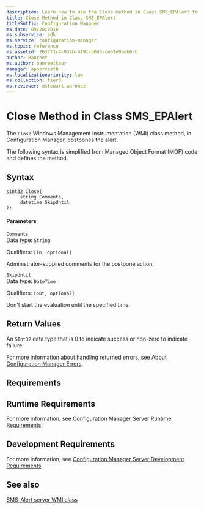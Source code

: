 ```yaml
---
description: Learn how to use the Close method in Class SMS_EPAlert to postpone the alert.
title: Close Method in Class SMS_EPAlert
titleSuffix: Configuration Manager
ms.date: 09/20/2016
ms.subservice: sdk
ms.service: configuration-manager
ms.topic: reference
ms.assetid: 2637f1c4-037b-4f91-b0d3-ce61e9eeb63b
author: Banreet
ms.author: banreetkaur
manager: apoorvseth
ms.localizationpriority: low
ms.collection: tier3
ms.reviewer: mstewart,aaroncz 
---
```

# Close Method in Class SMS_EPAlert
The `Close` Windows Management Instrumentation (WMI) class method, in Configuration Manager, postpones the alert.  

 The following syntax is simplified from Managed Object Format (MOF) code and defines the method.  

## Syntax  

```  
sint32 Close(  
     string Comments,  
     datetime SkipUntil  
);  
```  

#### Parameters  
 `Comments`  
 Data type: `String`  

 Qualifiers: `[in, optional]`  

 Administrator-supplied comments for the postpone action.  

 `SkipUntil`  
 Data type: `DateTime`  

 Qualifiers: `[out, optional]`  

 Don't start the evaluation until the specified time.  

## Return Values  
 An  `SInt32` data type that is 0 to indicate success or non-zero to indicate failure.  

 For more information about handling returned errors, see [About Configuration Manager Errors](../../../../../develop/core/understand/about-configuration-manager-errors.md).  

## Requirements  

## Runtime Requirements  
 For more information, see [Configuration Manager Server Runtime Requirements](../../../../../develop/core/reqs/server-runtime-requirements.md).  

## Development Requirements  
 For more information, see [Configuration Manager Server Development Requirements](../../../../../develop/core/reqs/server-development-requirements.md).  

## See also

[SMS_Alert server WMI class](sms_alert-server-wmi-class.md)
